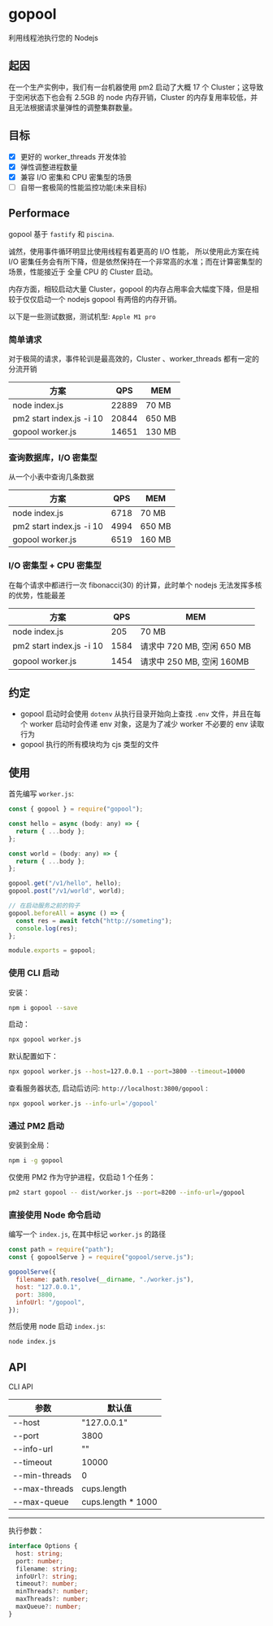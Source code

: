 # gopool

利用线程池执行您的 Nodejs

## 起因

在一个生产实例中，我们有一台机器使用 pm2 启动了大概 17 个 Cluster；这导致于空闲状态下也会有 2.5GB 的 node 内存开销，Cluster 的内存复用率较低，并且无法根据请求量弹性的调整集群数量。

<!-- 如果仅仅启动若干个 Cluster，生产机器的多核 CPU 利用率无法上去。 -->

## 目标

- [x] 更好的 worker_threads 开发体验
- [x] 弹性调整进程数量
- [x] 兼容 I/O 密集和 CPU 密集型的场景
- [ ] 自带一套极简的性能监控功能(未来目标)

## Performace

gopool 基于 `fastify` 和 `piscina`.

诚然，使用事件循环明显比使用线程有着更高的 I/O 性能， 所以使用此方案在纯 I/O 密集任务会有所下降，但是依然保持在一个非常高的水准；而在计算密集型的场景，性能接近于 全量 CPU 的 Cluster 启动。

内存方面，相较启动大量 Cluster，gopool 的内存占用率会大幅度下降，但是相较于仅仅启动一个 nodejs gopool 有两倍的内存开销。

以下是一些测试数据，测试机型: `Apple M1 pro`

### 简单请求

对于极简的请求，事件轮训是最高效的，Cluster 、worker_threads 都有一定的分流开销

| 方案                     | QPS   | MEM    |
| ------------------------ | ----- | ------ |
| node index.js            | 22889 | 70 MB  |
| pm2 start index.js -i 10 | 20844 | 650 MB |
| gopool worker.js         | 14651 | 130 MB |

### 查询数据库，I/O 密集型

从一个小表中查询几条数据

| 方案                     | QPS  | MEM    |
| ------------------------ | ---- | ------ |
| node index.js            | 6718 | 70 MB  |
| pm2 start index.js -i 10 | 4994 | 650 MB |
| gopool worker.js         | 6519 | 160 MB |

### I/O 密集型 + CPU 密集型

在每个请求中都进行一次 fibonacci(30) 的计算，此时单个 nodejs 无法发挥多核的优势，性能最差

| 方案                     | QPS  | MEM                        |
| ------------------------ | ---- | -------------------------- |
| node index.js            | 205  | 70 MB                      |
| pm2 start index.js -i 10 | 1584 | 请求中 720 MB, 空闲 650 MB |
| gopool worker.js         | 1454 | 请求中 250 MB, 空闲 160MB  |

## 约定

- gopool 启动时会使用 `dotenv` 从执行目录开始向上查找 `.env` 文件，并且在每个 worker 启动时会传递 env 对象，这是为了减少 worker 不必要的 env 读取行为
- gopool 执行的所有模块均为 cjs 类型的文件

## 使用

首先编写 `worker.js`:

```js
const { gopool } = require("gopool");

const hello = async (body: any) => {
  return { ...body };
};

const world = (body: any) => {
  return { ...body };
};

gopool.get("/v1/hello", hello);
gopool.post("/v1/world", world);

// 在启动服务之前的钩子
gopool.beforeAll = async () => {
  const res = await fetch("http://someting");
  console.log(res);
};

module.exports = gopool;
```

### 使用 CLI 启动

安装：

```sh
npm i gopool --save
```

启动：

```sh
npx gopool worker.js
```

默认配置如下：

```sh
npx gopool worker.js --host=127.0.0.1 --port=3800 --timeout=10000
```

查看服务器状态, 启动后访问: `http://localhost:3800/gopool` :

```sh
npx gopool worker.js --info-url='/gopool'
```

### 通过 PM2 启动

安装到全局：

```sh
npm i -g gopool
```

仅使用 PM2 作为守护进程，仅启动 1 个任务：

```sh
pm2 start gopool -- dist/worker.js --port=8200 --info-url=/gopool
```

### 直接使用 Node 命令启动

编写一个 `index.js`, 在其中标记 `worker.js` 的路径

```js
const path = require("path");
const { gopoolServe } = require("gopool/serve.js");

gopoolServe({
  filename: path.resolve(__dirname, "./worker.js"),
  host: "127.0.0.1",
  port: 3800,
  infoUrl: "/gopool",
});
```

然后使用 node 启动 `index.js`:

```sh
node index.js
```

## API

CLI API

| 参数          | 默认值              |
| ------------- | ------------------- |
| --host        | "127.0.0.1"         |
| --port        | 3800                |
| --info-url    | ""                  |
| --timeout     | 10000               |
| --min-threads | 0                   |
| --max-threads | cups.length         |
| --max-queue   | cups.length \* 1000 |

---

执行参数：

```ts
interface Options {
  host: string;
  port: number;
  filename: string;
  infoUrl?: string;
  timeout?: number;
  minThreads?: number;
  maxThreads?: number;
  maxQueue?: number;
}
```
